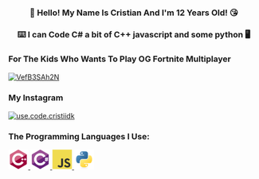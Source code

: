 <h3 align="center">👋 Hello! My Name Is Cristian And I'm 12 Years Old! 😘</h3>
<h3 align="center">⌨️ I can Code C# a bit of C++ javascript and some python 🖥️</h3>
<h3 align="left">For The Kids Who Wants To Play OG Fortnite Multiplayer</h3>
<a href="https://discord.gg/VefB3SAh2N" target="blank"><img align="center" src="https://raw.githubusercontent.com/rahuldkjain/github-profile-readme-generator/master/src/images/icons/Social/discord.svg" alt="VefB3SAh2N" height="30" width="40" /></a>
</p>

<h3 align="left">My Instagram</h3>
<p align="left">
<a href="https://instagram.com/use.code.cristiidk" target="blank"><img align="center" src="https://raw.githubusercontent.com/rahuldkjain/github-profile-readme-generator/master/src/images/icons/Social/instagram.svg" alt="use.code.cristiidk" height="30" width="40" /></a>
</p>

<h3 align="left">The Programming Languages I Use:</h3>
<p align="left"> <a href="https://www.w3schools.com/cpp/" target="_blank" rel="noreferrer"> <img src="https://raw.githubusercontent.com/devicons/devicon/master/icons/cplusplus/cplusplus-original.svg" alt="cplusplus" width="40" height="40"/> </a> <a href="https://www.w3schools.com/cs/" target="_blank" rel="noreferrer"> <img src="https://raw.githubusercontent.com/devicons/devicon/master/icons/csharp/csharp-original.svg" alt="csharp" width="40" height="40"/> </a> <a href="https://developer.mozilla.org/en-US/docs/Web/JavaScript" target="_blank" rel="noreferrer"> <img src="https://raw.githubusercontent.com/devicons/devicon/master/icons/javascript/javascript-original.svg" alt="javascript" width="40" height="40"/> </a> <a href="https://www.python.org" target="_blank" rel="noreferrer"> <img src="https://raw.githubusercontent.com/devicons/devicon/master/icons/python/python-original.svg" alt="python" width="40" height="40"/> </a> </p>
